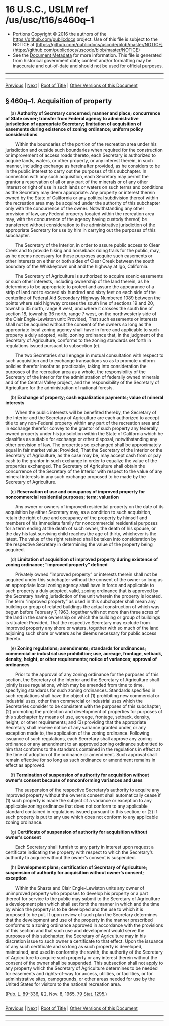 ---
---

# 16 U.S.C., USLM ref /us/usc/t16/s460q–1

* Portions Copyright © 2016 the authors of the https://github.com/publicdocs project.
  Use of this file is subject to the NOTICE at [https://github.com/publicdocs/uscode/blob/master/NOTICE](https://github.com/publicdocs/uscode/blob/master/NOTICE)
* See the [Document Metadata](././../../../../..//README.md) for more information.
  This file is generated from historical government data; content and/or formatting may be inaccurate and out-of-date and should not be used for official purposes.

----------
----------

[Previous](./../../../../..//us/usc/t16/ch1/schLXXV/m__us_usc_t16_s460q.md) | [Next](./../../../../..//us/usc/t16/ch1/schLXXV/m__us_usc_t16_s460q–2.md) | [Root of Title](./../../../../../) | [Other Versions of this Document](https://publicdocs.github.io/go/links?ns=uslm&ref=%2Fus%2Fusc%2Ft16%2Fs460q%E2%80%931)

## § 460q–1. Acquisition of property

    (a) __Authority of Secretary concerned; manner and place; concurrence of State owner; transfer from Federal agency to administrative jurisdiction of appropriate Secretary; limitation of acquisition of easements during existence of zoning ordinance; uniform policy considerations__ 

        Within the boundaries of the portion of the recreation area under his jurisdiction and outside such boundaries when required for the construction or improvement of access roads thereto, each Secretary is authorized to acquire lands, waters, or other property, or any interest therein, in such manner, including exchange as hereinafter provided, as he considers to be in the public interest to carry out the purposes of this subchapter. In connection with any such acquisition, each Secretary may permit the grantor a reservation of all or any part of the minerals or of any other interest or right of use in such lands or waters on such terms and conditions as the Secretary may deem appropriate. Any property or interest therein owned by the State of California or any political subdivision thereof within the recreation area may be acquired under the authority of this subchapter only with the concurrence of the owner. Notwithstanding any other provision of law, any Federal property located within the recreation area may, with the concurrence of the agency having custody thereof, be transferred without consideration to the administrative jurisdiction of the appropriate Secretary for use by him in carrying out the purposes of this subchapter.

        The Secretary of the Interior, in order to assure public access to Clear Creek and to provide hiking and horseback riding trails for the public, may, as he deems necessary for these purposes acquire such easements or other interests on either or both sides of Clear Creek between the south boundary of the Whiskeytown unit and the highway at Igo, California.

        The Secretary of Agriculture is authorized to acquire scenic easements or such other interests, including ownership of the land therein, as he determines to be appropriate to protect and assure the appearance of a strip of land not to exceed six hundred and sixty feet on each side of the centerline of Federal Aid Secondary Highway Numbered 1089 between the points where said highway crosses the south line of sections 19 and 20, township 35 north, range 8 west, and where it crosses the south line of section 18, township 36 north, range 7 west, on the northwesterly side of the Clair Engle-Lewiston unit: Provided, That such easements or interests shall not be acquired without the consent of the owners so long as the appropriate local zoning agency shall have in force and applicable to such property a duly adopted, valid, zoning ordinance that, in the judgment of the Secretary of Agriculture, conforms to the zoning standards set forth in regulations issued pursuant to subsection (e).

        The two Secretaries shall engage in mutual consultation with respect to such acquisition and to exchange transactions so as to promote uniform policies therefor insofar as practicable, taking into consideration the purposes of the recreation area as a whole, the responsibility of the Secretary of the Interior for the administration of federally owned minerals and of the Central Valley project, and the responsibility of the Secretary of Agriculture for the administration of national forests.

    (b) __Exchange of property; cash equalization payments; value of mineral interests__ 

        When the public interests will be benefited thereby, the Secretary of the Interior and the Secretary of Agriculture are each authorized to accept title to any non-Federal property within any part of the recreation area and in exchange therefor convey to the grantor of such property any federally owned property under his jurisdiction within the State of California which he classifies as suitable for exchange or other disposal, notwithstanding any other provision of law. The properties so exchanged shall be approximately equal in fair market value: Provided, That the Secretary of the Interior or the Secretary of Agriculture, as the case may be, may accept cash from or pay cash to the grantor in such exchange in order to equalize the value of the properties exchanged. The Secretary of Agriculture shall obtain the concurrence of the Secretary of the Interior with respect to the value of any mineral interests in any such exchange proposed to be made by the Secretary of Agriculture.

    (c) __Reservation of use and occupancy of improved property for noncommercial residential purposes; term; valuation__ 

        Any owner or owners of improved residential property on the date of its acquisition by either Secretary may, as a condition to such acquisition, retain the right of use and occupancy of the property by himself and members of his immediate family for noncommercial residential purposes for a term ending at the death of such owner, the death of his spouse, or the day his last surviving child reaches the age of thirty, whichever is the latest. The value of the right retained shall be taken into consideration by the respective Secretary in determining the value of the property being acquired.

    (d) __Limitation of acquisition of improved property during existence of zoning ordinance; “improved property” defined__ 

        Privately owned “improved property” or interests therein shall not be acquired under this subchapter without the consent of the owner so long as an appropriate local zoning agency shall have in force and applicable to such property a duly adopted, valid, zoning ordinance that is approved by the Secretary having jurisdiction of the unit wherein the property is located. The term “improved property” as used in this subchapter shall mean any building or group of related buildings the actual construction of which was begun before February 7, 1963, together with not more than three acres of the land in the same ownership on which the building or group of buildings is situated: Provided, That the respective Secretary may exclude from improved property any shore or waters, together with so much of the land adjoining such shore or waters as he deems necessary for public access thereto.

    (e) __Zoning regulations; amendments; standards for ordinances; commercial or industrial use prohibition; use, acreage, frontage, setback, density, height, or other requirements; notice of variances; approval of ordinances__ 

        Prior to the approval of any zoning ordinance for the purposes of this section, the Secretary of the Interior and the Secretary of Agriculture shall jointly issue regulations, which may be amended from time to time, specifying standards for such zoning ordinances. Standards specified in such regulations shall have the object of (1) prohibiting new commercial or industrial uses, other than commercial or industrial uses which the Secretaries consider to be consistent with the purposes of this subchapter; (2) promoting the protection and development of properties for purposes of this subchapter by means of use, acreage, frontage, setback, density, height, or other requirements; and (3) providing that the appropriate Secretary shall receive notice of any variance granted under, or any exception made to, the application of the zoning ordinance. Following issuance of such regulations, each Secretary shall approve any zoning ordinance or any amendment to an approved zoning ordinance submitted to him that conforms to the standards contained in the regulations in effect at the time of adoption of the ordinance or amendment. Such approval shall remain effective for so long as such ordinance or amendment remains in effect as approved.

    (f) __Termination of suspension of authority for acquisition without owner’s consent because of nonconforming variances and uses__ 

        The suspension of the respective Secretary’s authority to acquire any improved property without the owner’s consent shall automatically cease if (1) such property is made the subject of a variance or exception to any applicable zoning ordinance that does not conform to any applicable standard contained in regulations issued pursuant to this section; or (2) if such property is put to any use which does not conform to any applicable zoning ordinance.

    (g) __Certificate of suspension of authority for acquisition without owner’s consent__ 

        Each Secretary shall furnish to any party in interest upon request a certificate indicating the property with respect to which the Secretary’s authority to acquire without the owner’s consent is suspended.

    (h) __Development plans; certification of Secretary of Agriculture; suspension of authority for acquisition without owner’s consent; exception__ 

        Within the Shasta and Clair Engle-Lewiston units any owner of unimproved property who proposes to develop his property or a part thereof for service to the public may submit to the Secretary of Agriculture a development plan which shall set forth the manner in which and the time by which the property is to be developed and the use to which it is proposed to be put. If upon review of such plan the Secretary determines that the development and use of the property in the manner prescribed conforms to a zoning ordinance approved in accordance with the provisions of this section and that such use and development would serve the purposes of this subchapter, the Secretary of Agriculture may in his discretion issue to such owner a certificate to that effect. Upon the issuance of any such certificate and so long as such property is developed, maintained, and used in conformity therewith, the authority of the Secretary of Agriculture to acquire such property or any interest therein without the consent of the owner shall be suspended. This subsection shall not apply to any property which the Secretary of Agriculture determines to be needed for easements and rights-of-way for access, utilities, or facilities, or for administrative sites, campgrounds, or other areas needed for use by the United States for visitors to the national recreation area.

([Pub. L. 89–336][/us/pl/89/336], § 2, Nov. 8, 1965, [79 Stat. 1295][/us/stat/79/1295].)

----------

[Previous](./../../../../..//us/usc/t16/ch1/schLXXV/m__us_usc_t16_s460q.md) | [Next](./../../../../..//us/usc/t16/ch1/schLXXV/m__us_usc_t16_s460q–2.md) | [Root of Title](./../../../../../) | [Other Versions of this Document](https://publicdocs.github.io/go/links?ns=uslm&ref=%2Fus%2Fusc%2Ft16%2Fs460q%E2%80%931)

----------
----------

[/us/pl/89/336]: https://publicdocs.github.io/go/links?ns=uslm&ref=%2Fus%2Fpl%2F89%2F336
[/us/stat/79/1295]: https://publicdocs.github.io/go/links?ns=uslm&ref=%2Fus%2Fstat%2F79%2F1295


